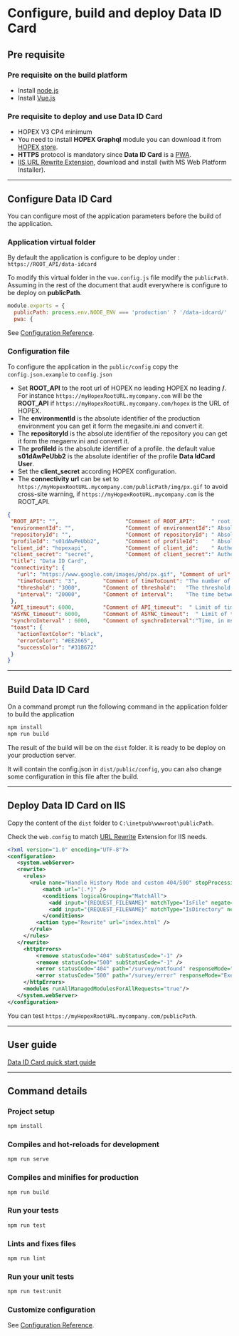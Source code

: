 # Configure, build and deploy **Data ID Card**

## Pre requisite

### Pre requisite on the build platform

- Install [node.js](https://nodejs.org/en/download/)
- Install [Vue.js](https://cli.vuejs.org/guide/installation.html)

### Pre requisite to deploy and use Data ID Card

- HOPEX V3 CP4 minimum
- You need to install **HOPEX Graphql** module you can download it from [HOPEX store](https://community.mega.com/t5/HOPEX-Store/GraphQL-REST-API/td-p/21381).
- **HTTPS** protocol is mandatory since **Data ID Card** is a [PWA](https://developers.google.com/web/ilt/pwa/introduction-to-progressive-web-app-architectures).
- [IIS URL Rewrite Extension](https://www.iis.net/downloads/microsoft/url-rewrite), download and install (with MS Web Platform Installer).

---

## Configure Data ID Card

You can configure most of the application parameters before the build of the application.

### Application virtual folder

By default the application is configure to be deploy under : `https://ROOT_API/data-idcard`

To modify this virtual folder in the  `vue.config.js` file modify the `publicPath`.
Assuming in the rest of the document that audit  everywhere is configure to be deploy on **publicPath**.

```js
module.exports = {
  publicPath: process.env.NODE_ENV === 'production' ? '/data-idcard/' : '/',
  pwa: {
```

See [Configuration Reference](https://cli.vuejs.org/config).

### Configuration file

To configure the application in the `public/config` copy the `config.json.example` to `config.json`

- Set **ROOT_API** to the root url of HOPEX no leading HOPEX no leading **/**. For instance `https://myHopexRootURL.mycompany.com` will be the **ROOT_API** if  `https://myHopexRootURL.mycompany.com/hopex` is the URL of HOPEX.
- The **environmentId** is the absolute identifier of the production environment you can get it form the megasite.ini and convert it.
- The **repositoryId** is the absolute identifier of the repository you can get it form the megaenv.ini and convert it.
- The **profileId** is the absolute identifier of a profile. the default value **s01dAwPeUbb2** is the absolute identifier of the profile **Data IdCard User**.
- Set the **client_secret** according HOPEX configuration.
- The **connectivity url** can be set to `https://myHopexRootURL.mycompany.com/publicPath/img/px.gif` to avoid cross-site warning, if `https://myHopexRootURL.mycompany.com`
is the ROOT_API.

 ```json
{
  "ROOT_API": "",                     "Comment of ROOT_API":     " root url of HOPEX no leading HOPEX no leading /",
  "environmentId": "",                "Comment of environmentId":" Absolute identifier of the environment see megasite.ini and convert it",
  "repositoryId": "",                 "Comment of repositoryId": " Absolute identifier of the repository  see megaenv.ini and convert it",
  "profileId": "s01dAwPeUbb2",        "Comment of profileId":    " Absolute identifier of the default profile Data IdCard User s01dAwPeUbb2",
  "client_id": "hopexapi",            "Comment of client_id":    " Authentication Client Id",
  "client_secret": "secret",          "Comment of client_secret":" Authentication Client secret Set the secret of hopexapi check HOPEX configuration",
  "title": "Data ID Card",
  "connectivity": {
    "url": "https://www.google.com/images/phd/px.gif", "Comment of url":         "URL to ping in order to determine the network connectivity",
    "timeToCount": "3",        "Comment of timeToCount": "The number of time we repeat the operation",
    "threshold": "3000",       "Comment of threshold":   "The threshold at which we decide to be offline",
    "interval": "20000",       "Comment of interval":    "The time between each repetition"
  },
  "API_timeout": 6000,         "Comment of API_timeout":  " Limit of time in ms, where the application switches to offline mode 0 will ignore",
  "ASYNC_timeout": 6000,       "Comment of ASYNC_timeout":  " Limit of time in ms, where the API waits to give a response or a job ID",
  "synchroInterval" : 6000,    "Comment of synchroInterval":"Time, in ms, between two synchronization with the server HOPEX",
  "toast": {
    "actionTextColor": "black",
    "errorColor": "#EE2665",
    "successColor": "#31B672"
  }
}
 ```

---

## Build Data ID Card

On a command prompt run the following command in the application folder to build the application

```powershell
npm install
npm run build
```

The result of the build will be on the `dist` folder. it is ready to be deploy on your production server.

It will contain the config.json in `dist/public/config`, you can also change some configuration in this file after the build.

---

## Deploy Data ID Card on IIS  

Copy the content of the `dist` folder to `C:\inetpub\wwwroot\publicPath`.

Check the `web.config` to match [URL Rewrite](https://www.iis.net/downloads/microsoft/url-rewrite) Extension for IIS needs.

 ```xml
<?xml version="1.0" encoding="UTF-8"?>
<configuration>
    <system.webServer>
    <rewrite>
      <rules>
        <rule name="Handle History Mode and custom 404/500" stopProcessing="true">
            <match url="(.*)" />
            <conditions logicalGrouping="MatchAll">
              <add input="{REQUEST_FILENAME}" matchType="IsFile" negate="true" />
              <add input="{REQUEST_FILENAME}" matchType="IsDirectory" negate="true" />
            </conditions>
          <action type="Rewrite" url="index.html" />
        </rule>
      </rules>
    </rewrite>
      <httpErrors>
          <remove statusCode="404" subStatusCode="-1" />
          <remove statusCode="500" subStatusCode="-1" />
          <error statusCode="404" path="/survey/notfound" responseMode="ExecuteURL" />
          <error statusCode="500" path="/survey/error" responseMode="ExecuteURL" />
      </httpErrors>
      <modules runAllManagedModulesForAllRequests="true"/>
    </system.webServer>
</configuration>
```

You can test `https://myHopexRootURL.mycompany.com/publicPath`.

---

## User guide

[Data ID Card quick start guide](README.md)

---

## Command details

### Project setup

```bash
npm install
```

### Compiles and hot-reloads for development

```bash
npm run serve
```

### Compiles and minifies for production

```bash
npm run build
```

### Run your tests

```bash
npm run test
```

### Lints and fixes files

```bash
npm run lint
```

### Run your unit tests

```bash
npm run test:unit
```

### Customize configuration

See [Configuration Reference](https://cli.vuejs.org/config/).
